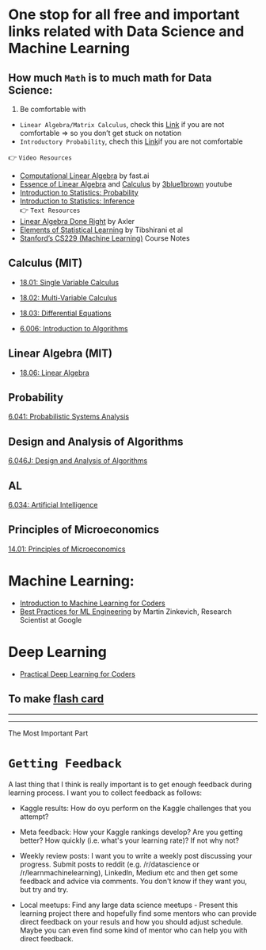 # One stop for all free and important links related with Data Science and Machine Learning

## How much `Math` is to much math for Data Science:
1. Be comfortable with
  * `Linear Algebra/Matrix Calculus`, check this [Link](http://cs229.stanford.edu/section/cs229-linalg.pdf) if you are not comfortable => so you don’t get stuck on notation
  * `Introductory Probability`, chech this [Link](http://cs229.stanford.edu/section/cs229-prob.pdf)if you are not comfortable <br>

:point_right: `Video Resources`
  * [Computational Linear Algebra](https://www.fast.ai/2017/07/17/num-lin-alg/) by fast.ai
  * [Essence of Linear Algebra](https://www.youtube.com/watch?v=kjBOesZCoqc&list=PLZHQObOWTQDPD3MizzM2xVFitgF8hE_ab) and [Calculus](https://www.youtube.com/watch?v=WUvTyaaNkzM&list=PLZHQObOWTQDMsr9K-rj53DwVRMYO3t5Yr) by [3blue1brown](https://www.youtube.com/channel/UCYO_jab_esuFRV4b17AJtAw) youtube 
  * [Introduction to Statistics: Probability](https://www.edx.org/course/introduction-statistics-probability-uc-berkeleyx-stat2-2x)
  * [Introduction to Statistics: Inference](https://www.edx.org/course/introduction-statistics-inference-uc-berkeleyx-stat2-3x)<br>
:point_right: `Text Resources`
  * [Linear Algebra Done Right](https://linear.axler.net) by Axler
  * [Elements of Statistical Learning](https://hastie.su.domains/ElemStatLearn/) by Tibshirani et al
  * [Stanford’s CS229 (Machine Learning)](http://cs229.stanford.edu/syllabus.html#opt) Course Notes
## Calculus (MIT)
* [18.01: Single Variable Calculus](https://ocw.mit.edu/courses/mathematics/18-01-single-variable-calculus-fall-2006/)
* [18.02: Multi-Variable Calculus](https://ocw.mit.edu/courses/mathematics/18-02-multivariable-calculus-fall-2007/)
* [18.03: Differential Equations](https://ocw.mit.edu/courses/mathematics/18-03-differential-equations-spring-2010/)

* [6.006: Introduction to Algorithms](https://ocw.mit.edu/courses/electrical-engineering-and-computer-science/6-006-introduction-to-algorithms-spring-2008/)

## Linear Algebra (MIT)
* [18.06: Linear Algebra](http://ocw.mit.edu/courses/mathematics/18-06-linear-algebra-spring-2010/)

## Probability
[6.041: Probabilistic Systems Analysis](https://ocw.mit.edu/courses/electrical-engineering-and-computer-science/6-041-probabilistic-systems-analysis-and-applied-probability-spring-2006/)

## Design and Analysis of Algorithms
[6.046J: Design and Analysis of Algorithms](http://stellar.mit.edu/S/course/6/sp15/6.046J/materials.html)

## AL
[6.034: Artificial Intelligence](https://ocw.mit.edu/courses/electrical-engineering-and-computer-science/6-034-artificial-intelligence-fall-2010/)

## Principles of Microeconomics
[14.01: Principles of Microeconomics](https://ocw.mit.edu/courses/economics/14-01-principles-of-microeconomics-fall-2018/)
# Machine Learning: 
* [Introduction to Machine Learning for Coders](https://course18.fast.ai/ml)
* [Best Practices for ML Engineering](https://developers.google.com/machine-learning/guides/rules-of-ml/) by Martin Zinkevich, Research Scientist at Google

# Deep Learning
* [Practical Deep Learning for Coders](https://course.fast.ai)


## To make [flash card](https://apps.ankiweb.net)


-----
-----
The Most Important Part

# `Getting Feedback`
A last thing that I think is really important is to get enough feedback during learning process. I want you to collect feedback as follows:

* Kaggle results: How do oyu perform on the Kaggle challenges that you attempt?

* Meta feedback: How your Kaggle rankings develop? Are you getting better? How quickly (i.e. what's your learning rate)? If not why not?

* Weekly review posts: I want you to write a weekly post discussing your progress. Submit posts to reddit (e.g. /r/datascience or /r/learnmachinelearning), LinkedIn, Medium etc and then get some feedback and advice via comments. You don't know if they want you, but try and try.

* Local meetups: Find any large data science meetups - Present this learning project there and hopefully find some mentors who can provide direct feedback on your resuls and how you should adjust schedule. Maybe you can even find some kind of mentor who can help you with direct feedback.
